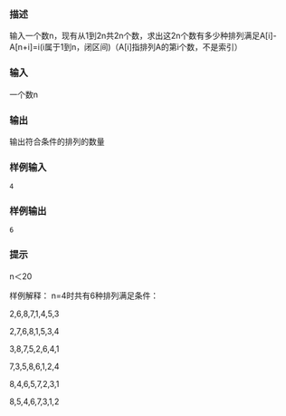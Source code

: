 
### 描述

输入一个数n，现有从1到2n共2n个数，求出这2n个数有多少种排列满足A[i]-A[n+i]=i(i属于1到n，闭区间)（A[i]指排列A的第i个数，不是索引）

### 输入

一个数n

### 输出

输出符合条件的排列的数量

### 样例输入

```
4
```

### 样例输出

```
6
```

### 提示

n＜20

样例解释：
n=4时共有6种排列满足条件：

2,6,8,7,1,4,5,3

2,7,6,8,1,5,3,4

3,8,7,5,2,6,4,1

7,3,5,8,6,1,2,4

8,4,6,5,7,2,3,1

8,5,4,6,7,3,1,2




